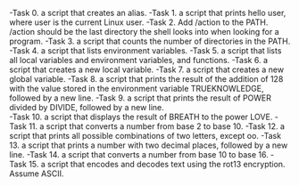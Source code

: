 -Task 0. a script that creates an alias.
-Task 1. a script that prints hello user, where user is the current Linux user.
-Task 2. Add /action to the PATH. /action should be the last directory the shell looks into when looking for a program.
-Task 3. a script that counts the number of directories in the PATH.
-Task 4. a script that lists environment variables.
-Task 5. a script that lists all local variables and environment variables, and functions.
-Task 6. a script that creates a new local variable.
-Task 7. a script that creates a new global variable.
-Task 8. a script that prints the result of the addition of 128 with the value stored in the environment variable TRUEKNOWLEDGE, followed by a new line.
-Task 9. a script that prints the result of POWER divided by DIVIDE, followed by a new line.  
-Task 10. a script that displays the result of BREATH to the power LOVE.
-Task 11. a script that converts a number from base 2 to base 10.
-Task 12. a script that prints all possible combinations of two letters, except oo.
-Task 13. a script that prints a number with two decimal places, followed by a new line.
-Task 14. a script that converts a number from base 10 to base 16.
-Task 15. a script that encodes and decodes text using the rot13 encryption. Assume ASCII.
